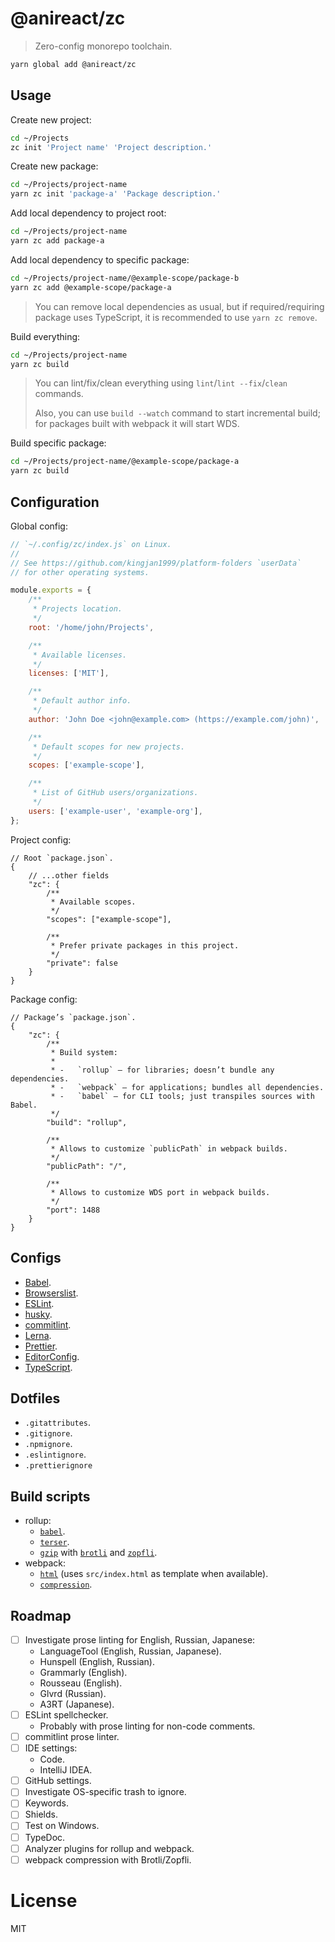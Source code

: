 # @anireact/zc

> Zero-config monorepo toolchain.

```bash
yarn global add @anireact/zc
```

## Usage

Create new project:

```bash
cd ~/Projects
zc init 'Project name' 'Project description.'
```

Create new package:

```bash
cd ~/Projects/project-name
yarn zc init 'package-a' 'Package description.'
```

Add local dependency to project root:

```bash
cd ~/Projects/project-name
yarn zc add package-a
```

Add local dependency to specific package:

```bash
cd ~/Projects/project-name/@example-scope/package-b
yarn zc add @example-scope/package-a
```

> You can remove local dependencies as usual, but if required/requiring package
> uses TypeScript, it is recommended to use `yarn zc remove`.

Build everything:

```bash
cd ~/Projects/project-name
yarn zc build
```

> You can lint/fix/clean everything using `lint`/`lint --fix`/`clean` commands.
>
> Also, you can use `build --watch` command to start incremental build; for
> packages built with webpack it will start WDS.

Build specific package:

```bash
cd ~/Projects/project-name/@example-scope/package-a
yarn zc build
```

## Configuration

Global config:

```javascript
// `~/.config/zc/index.js` on Linux.
//
// See https://github.com/kingjan1999/platform-folders `userData`
// for other operating systems.

module.exports = {
    /**
     * Projects location.
     */
    root: '/home/john/Projects',

    /**
     * Available licenses.
     */
    licenses: ['MIT'],

    /**
     * Default author info.
     */
    author: 'John Doe <john@example.com> (https://example.com/john)',

    /**
     * Default scopes for new projects.
     */
    scopes: ['example-scope'],

    /**
     * List of GitHub users/organizations.
     */
    users: ['example-user', 'example-org'],
};
```

Project config:

```jsonc
// Root `package.json`.
{
    // ...other fields
    "zc": {
        /**
         * Available scopes.
         */
        "scopes": ["example-scope"],

        /**
         * Prefer private packages in this project.
         */
        "private": false
    }
}
```

Package config:

```jsonc
// Package’s `package.json`.
{
    "zc": {
        /**
         * Build system:
         *
         * -   `rollup` — for libraries; doesn’t bundle any dependencies.
         * -   `webpack` — for applications; bundles all dependencies.
         * -   `babel` — for CLI tools; just transpiles sources with Babel.
         */
        "build": "rollup",

        /**
         * Allows to customize `publicPath` in webpack builds.
         */
        "publicPath": "/",

        /**
         * Allows to customize WDS port in webpack builds.
         */
        "port": 1488
    }
}
```

## Configs

-   [Babel](https://github.com/anireact/zc/tree/master/@anireact/babel-preset).
-   [Browserslist](https://github.com/anireact/zc/tree/master/@anireact/browserslist-config).
-   [ESLint](https://github.com/anireact/zc/tree/master/@anireact/eslint-config).
-   [husky](https://github.com/anireact/zc/tree/master/@anireact/husky).
-   [commitlint](https://github.com/anireact/zc/tree/master/@anireact/husky#commitlint).
-   [Lerna](https://github.com/anireact/zc/tree/master/@anireact/lerna).
-   [Prettier](https://github.com/anireact/zc/tree/master/@anireact/prettier-config).
-   [EditorConfig](https://github.com/anireact/zc/tree/master/@anireact/prettier-config#editorconfig).
-   [TypeScript](https://github.com/anireact/zc/tree/master/@anireact/typescript).

## Dotfiles

-   `.gitattributes`.
-   `.gitignore`.
-   `.npmignore`.
-   `.eslintignore`.
-   `.prettierignore`

## Build scripts

-   rollup:
    -   [`babel`](https://github.com/rollup/rollup-plugin-babel).
    -   [`terser`](https://github.com/TrySound/rollup-plugin-terser).
    -   [`gzip`](https://github.com/kryops/rollup-plugin-gzip) with
        [`brotli`](https://github.com/foliojs/brotli.js) and
        [`zopfli`](https://github.com/gfx/universal-zopfli-js).
-   webpack:
    -   [`html`](https://github.com/jantimon/html-webpack-plugin) (uses
        `src/index.html` as template when available).
    -   [`compression`](https://github.com/webpack-contrib/compression-webpack-plugin).

## Roadmap

-   [ ] Investigate prose linting for English, Russian, Japanese:
    -   LanguageTool (English, Russian, Japanese).
    -   Hunspell (English, Russian).
    -   Grammarly (English).
    -   Rousseau (English).
    -   Glvrd (Russian).
    -   A3RT (Japanese).
-   [ ] ESLint spellchecker.
    -   Probably with prose linting for non-code comments.
-   [ ] commitlint prose linter.
-   [ ] IDE settings:
    -   Code.
    -   IntelliJ IDEA.
-   [ ] GitHub settings.
-   [ ] Investigate OS-specific trash to ignore.
-   [ ] Keywords.
-   [ ] Shields.
-   [ ] Test on Windows.
-   [ ] TypeDoc.
-   [ ] Analyzer plugins for rollup and webpack.
-   [ ] webpack compression with Brotli/Zopfli.

# License

MIT
